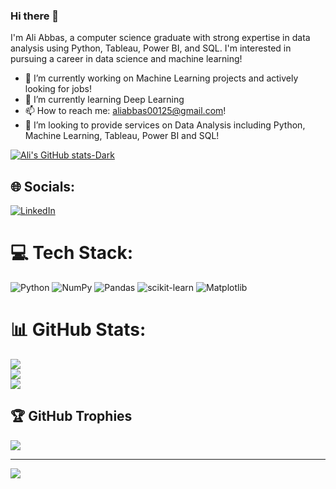 ### Hi there 👋

I'm Ali Abbas, a computer science graduate with strong expertise in data analysis using Python, Tableau, Power BI, and SQL. I'm interested in pursuing a career in data science and machine learning!
- 🔭 I’m currently working on Machine Learning projects and actively looking for jobs!
- 🌱 I’m currently learning Deep Learning
- 📫 How to reach me: aliabbas00125@gmail.com!
- 👯 I’m looking to provide services on Data Analysis including Python, Machine Learning, Tableau, Power BI and SQL!


[![Ali's GitHub stats-Dark](https://github-readme-stats.vercel.app/api?username=abbashumein&show_icons=true&theme=dark#gh-dark-mode-only)](https://github.com/abbashumein/github-readme-stats#gh-dark-mode-only)


## 🌐 Socials:
[![LinkedIn](https://img.shields.io/badge/LinkedIn-%230077B5.svg?logo=linkedin&logoColor=white)](https://linkedin.com/in/https://www.linkedin.com/in/ali-abbas-0b6894223/) 

# 💻 Tech Stack:
![Python](https://img.shields.io/badge/python-3670A0?style=for-the-badge&logo=python&logoColor=ffdd54) ![NumPy](https://img.shields.io/badge/numpy-%23013243.svg?style=for-the-badge&logo=numpy&logoColor=white) ![Pandas](https://img.shields.io/badge/pandas-%23150458.svg?style=for-the-badge&logo=pandas&logoColor=white) ![scikit-learn](https://img.shields.io/badge/scikit--learn-%23F7931E.svg?style=for-the-badge&logo=scikit-learn&logoColor=white) ![Matplotlib](https://img.shields.io/badge/Matplotlib-%23ffffff.svg?style=for-the-badge&logo=Matplotlib&logoColor=black)
# 📊 GitHub Stats:
![](https://github-readme-stats.vercel.app/api?username=abbashumein&theme=dark&hide_border=false&include_all_commits=false&count_private=false)<br/>
![](https://github-readme-streak-stats.herokuapp.com/?user=abbashumein&theme=dark&hide_border=false)<br/>
![](https://github-readme-stats.vercel.app/api/top-langs/?username=abbashumein&theme=dark&hide_border=false&include_all_commits=false&count_private=false&layout=compact)

## 🏆 GitHub Trophies
![](https://github-profile-trophy.vercel.app/?username=abbashumein&theme=radical&no-frame=false&no-bg=true&margin-w=4)

---
[![](https://visitcount.itsvg.in/api?id=abbashumein&icon=0&color=0)](https://visitcount.itsvg.in)

<!-- Proudly created with GPRM ( https://gprm.itsvg.in ) -->


<!--
**abbashumein/abbashumein** is a ✨ _special_ ✨ repository because its `README.md` (this file) appears on your GitHub profile.

Here are some ideas to get you started:

- 🔭 I’m currently working on ...
- 🌱 I’m currently learning ...
- 👯 I’m looking to collaborate on ...
- 🤔 I’m looking for help with ...
- 💬 Ask me about ...
- 📫 How to reach me: ...
- 😄 Pronouns: ...
- ⚡ Fun fact: ...
-->
